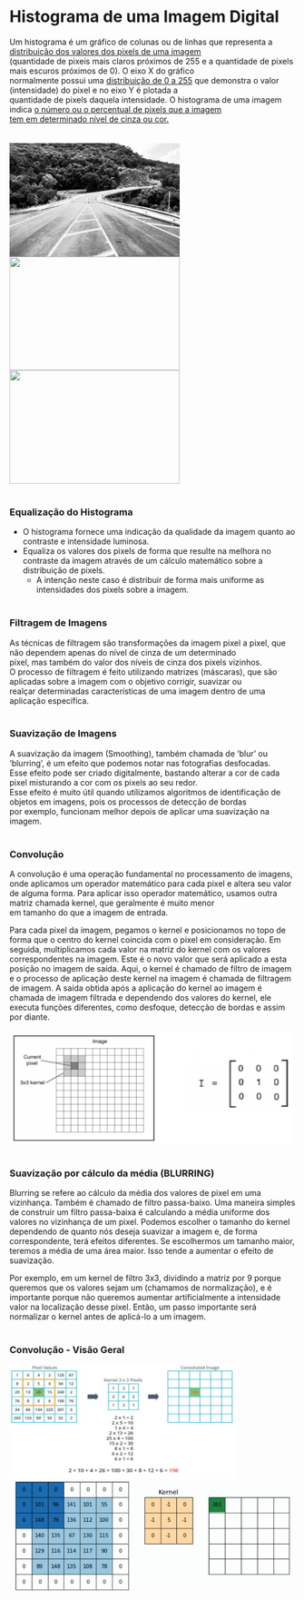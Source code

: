 # Histograma de uma Imagem Digital
 
Um histograma é um gráfico de colunas ou de linhas que representa a <ins>distribuição dos valores dos pixels de uma imagem</ins><br> 
(quantidade de pixeis mais claros próximos de 255 e a quantidade de pixels mais escuros próximos de 0). O eixo X do gráfico<br> 
normalmente possui uma <ins>distribuição de 0 a 255</ins> que demonstra o valor (intensidade) do pixel e no eixo Y é plotada a<br> quantidade de pixels daquela intensidade.
O histograma de uma imagem indica <ins>o número ou o percentual de pixels que a imagem <br>tem em determinado nível de cinza ou cor.</ins>
<br><br><br>
<img src="https://github.com/dep-rookie/processamento-de-img-e-visao-computacional/blob/main/Aula%2003/imagens/ponte_result.jpg" align="center" width="300" height="200"/><img src="https://fabioardito.com/wp-content/uploads/2021/09/img030-800x559-1.jpg" align="center" width="300" height="200"/><img src="https://cdn.cambridgeincolour.com/images/pt/tutorials/hist_examplehist_pt.png" align="center" width="300" height="200"/>
<br><br>
### Equalização do Histograma
+ O histograma fornece uma indicação da qualidade da imagem quanto ao contraste e intensidade luminosa.
+ Equaliza os valores dos pixels de forma que resulte na melhora no contraste da imagem através de um cálculo matemático sobre a
distribuição de pixels.
   - A intenção neste caso é distribuir de forma mais uniforme as intensidades dos pixels sobre a imagem.
<br><br>
### Filtragem de Imagens

As técnicas de filtragem são transformações da imagem pixel a pixel, que não dependem apenas do nível de cinza de um determinado<br>
pixel, mas também do valor dos níveis de cinza dos pixels vizinhos.<br>
O processo de filtragem é feito utilizando matrizes (máscaras), que são aplicadas sobre a imagem com o objetivo corrigir, suavizar ou <br>
realçar determinadas características de uma imagem dentro de uma aplicação específica.
<br><br>
### Suavização de Imagens
A suavização da imagem (Smoothing), também chamada de ‘blur’ ou ‘blurring’, é um efeito que podemos notar nas fotografias desfocadas.<br>
Esse efeito pode ser criado digitalmente, bastando alterar a cor de cada pixel misturando a cor com os pixels ao seu redor.<br>
Esse efeito é muito útil quando utilizamos algoritmos de identificação de objetos em imagens, pois os processos de detecção de bordas<br>
por exemplo, funcionam melhor depois de aplicar uma suavização na imagem.
<br><br>

### Convolução
A convolução é uma operação fundamental no processamento de imagens, onde aplicamos um operador matemático para cada pixel e altera seu valor
de alguma forma. Para aplicar isso operador matemático, usamos outra matriz chamada kernel, que geralmente é muito menor <br>
em tamanho do que a imagem de entrada.

Para cada pixel da imagem, pegamos o kernel e posicionamos no topo de forma que o centro do kernel coincida com o pixel em consideração. Em
seguida, multiplicamos cada valor na matriz do kernel com os valores correspondentes na imagem. Este é o novo valor que será aplicado a esta
posição no imagem de saída. Aqui, o kernel é chamado de filtro de imagem e o processo de aplicação deste kernel na imagem é chamada de
filtragem de imagem. 
A saída obtida após a aplicação do kernel ao imagem é chamada de imagem filtrada e dependendo dos valores do kernel, ele executa funções
diferentes, como desfoque, detecção de bordas e assim por diante.<br><br>
<img src="https://github.com/dep-rookie/processamento-de-img-e-visao-computacional/blob/main/Aula%2003/imagens/Convolucao.png" align="center" width="500" height="200"/>
<br><br>
### Suavização por cálculo da média (BLURRING)
Blurring se refere ao cálculo da média dos valores de pixel em uma vizinhança. Também é chamado de filtro passa-baixo. Uma maneira simples de
construir um filtro passa-baixa é calculando a média uniforme dos valores no vizinhança de um pixel. Podemos escolher o tamanho do kernel 
dependendo de quanto nós deseja suavizar a imagem e, de forma correspondente, terá efeitos diferentes. Se escolhermos um tamanho maior, 
teremos a média de uma área maior. Isso tende a aumentar o efeito de suavização.

Por exemplo, em um kernel de filtro 3x3, dividindo a matriz por 9 porque queremos que os valores sejam um (chamamos de normalização), e é 
importante porque não queremos aumentar artificialmente a intensidade valor na localização desse pixel. Então, um passo importante será 
normalizar o kernel antes de aplicá-lo a um imagem.
<br><br>
### Convolução - Visão Geral
<img src="https://github.com/dep-rookie/processamento-de-img-e-visao-computacional/blob/main/Aula%2003/imagens/Convolucao%20-%20visao%20geral%20(1).png" align="center" width="400" height="200"/>  <img src="https://github.com/dep-rookie/processamento-de-img-e-visao-computacional/blob/main/Aula%2003/imagens/Convolucao%20-%20visao%20geral%20(2).png" align="center" width="500" height="200"/>
<br><br>
